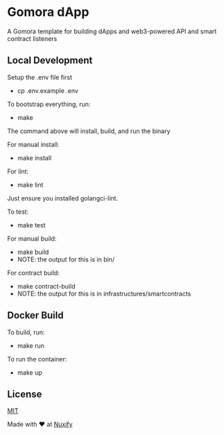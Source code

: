 # Gomora dApp
A Gomora template for building dApps and web3-powered API and smart contract listeners

## Local Development

Setup the .env file first
- cp .env.example .env

To bootstrap everything, run:
- make

The command above will install, build, and run the binary

For manual install:
- make install

For lint:
- make lint

Just ensure you installed golangci-lint.

To test:
- make test

For manual build:
- make build
- NOTE: the output for this is in bin/

For contract build:
- make contract-build
- NOTE: the output for this is in infrastructures/smartcontracts

## Docker Build

To build, run:
- make run

To run the container:
- make up

## License

[MIT](https://choosealicense.com/licenses/mit/)

Made with ❤️ at [Nuxify](https://nuxify.tech)